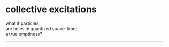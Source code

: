 
# collective excitations

what if particles,  
are holes in quantized space-time;  
a true emptiness?

---


